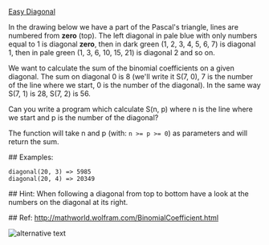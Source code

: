 [Easy Diagonal](https://www.codewars.com/kata/559b8e46fa060b2c6a0000bf)

In the drawing below we have a part of the Pascal's triangle, lines are numbered from **zero** (top). The left diagonal in pale blue with only numbers equal to 1 is diagonal **zero**, then in dark green (1, 2, 3, 4, 5, 6, 7) is diagonal 1, then in pale green (1, 3, 6, 10, 15, 21) is diagonal 2 and so on.

We want to calculate the sum of the binomial coefficients on a given diagonal. The sum on diagonal 0 is 8 (we'll write it S(7, 0), 7 is the number of the line where we start, 0 is the number of the diagonal). In the same way S(7, 1) is 28, S(7, 2) is 56.

Can you write a program which calculate S(n, p) where n is the line where we start and p is the number of the diagonal?

The function will take n and p (with: `n >= p >= 0`) as parameters and will return the sum.

\## Examples:

```
diagonal(20, 3) => 5985
diagonal(20, 4) => 20349

```

\## Hint: When following a diagonal from top to bottom have a look at the numbers on the diagonal at its right.

\## Ref: <http://mathworld.wolfram.com/BinomialCoefficient.html>

![alternative text](http://i.imgur.com/eUGaNvIm.jpg)